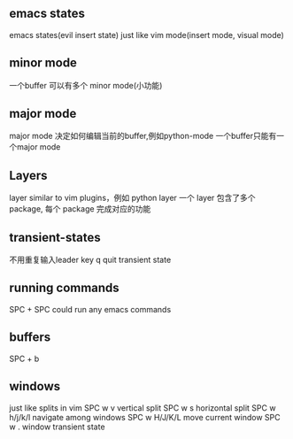 ## emacs states
emacs states(evil insert state) just like vim mode(insert mode, visual mode)

## minor mode
一个buffer 可以有多个 minor mode(小功能)

## major mode
major mode 决定如何编辑当前的buffer,例如python-mode
一个buffer只能有一个major mode

## Layers
layer similar to vim plugins，例如 python layer
一个 layer 包含了多个 package, 每个 package 完成对应的功能

## transient-states
不用重复输入leader key
q quit transient state

## running commands
SPC + SPC could run any emacs commands

## buffers
SPC + b

## windows
just like splits in vim
SPC w v vertical split
SPC w s horizontal split
SPC w h/j/k/l navigate among windows
SPC w H/J/K/L move current window
SPC w . window transient state